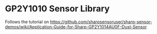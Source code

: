 GP2Y1010 Sensor Library
=========================
Follows the tutorial on https://github.com/sharpsensoruser/sharp-sensor-demos/wiki/Application-Guide-for-Sharp-GP2Y1014AU0F-Dust-Sensor


